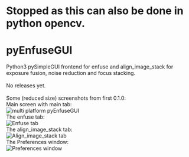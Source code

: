 # Stopped as this can also be done in python opencv.

# pyEnfuseGUI
Python3 pySimpleGUI frontend for enfuse and align_image_stack for exposure fusion, noise reduction and focus stacking.<br><br>
No releases yet.<br><br>
Some (reduced size) screenshots from first 0.1.0:<br>
Main screen with main tab:<br>
![multi platform pyEnfuseGUI](https://github.com/hvdwolf/pyEnfuseGUI/raw/main/webimages/pyenfusegui-main.jpg)<br>
The enfuse tab:<br>
![Enfuse tab](https://github.com/hvdwolf/pyEnfuseGUI/raw/main/webimages/pyenfuse-enfusetab.jpg)<br>
The align_image_stack tab:<br>
![Align_image_stack tab](https://github.com/hvdwolf/pyEnfuseGUI/raw/main/webimages/pyenfuse-aistab.jpg)<br>
The Preferences window:<br>
![Preferences window](https://github.com/hvdwolf/pyEnfuseGUI/raw/main/webimages/pyenfuse-preferences.jpg)
